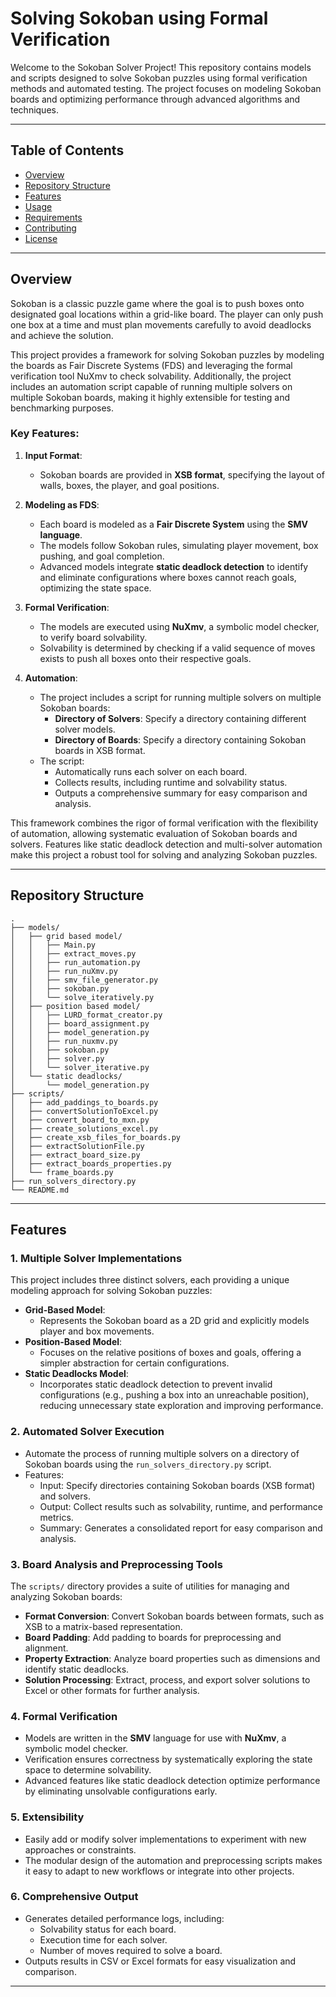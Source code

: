 # Solving Sokoban using Formal Verification
Welcome to the Sokoban Solver Project!
This repository contains models and scripts designed to solve Sokoban puzzles using formal verification methods and automated testing.
The project focuses on modeling Sokoban boards and optimizing performance through advanced algorithms and techniques.


---

## Table of Contents
- [Overview](#overview)
- [Repository Structure](#repository-structure)
- [Features](#features)
- [Usage](#usage)
- [Requirements](#requirements)
- [Contributing](#contributing)
- [License](#license)

---
## Overview

Sokoban is a classic puzzle game where the goal is to push boxes onto designated goal locations within a grid-like board. 
The player can only push one box at a time and must plan movements carefully to avoid deadlocks and achieve the solution.

This project provides a framework for solving Sokoban puzzles by modeling the boards as Fair Discrete Systems (FDS) and leveraging the formal verification tool NuXmv to check solvability. Additionally, the project includes an automation script capable of running multiple solvers on multiple Sokoban boards, making it highly extensible for testing and benchmarking purposes.


### Key Features:

1. **Input Format**:
   - Sokoban boards are provided in **XSB format**, specifying the layout of walls, boxes, the player, and goal positions.

2. **Modeling as FDS**:
   - Each board is modeled as a **Fair Discrete System** using the **SMV language**.
   - The models follow Sokoban rules, simulating player movement, box pushing, and goal completion.
   - Advanced models integrate **static deadlock detection** to identify and eliminate configurations where boxes cannot reach goals, optimizing the state space.

3. **Formal Verification**:
   - The models are executed using **NuXmv**, a symbolic model checker, to verify board solvability.
   - Solvability is determined by checking if a valid sequence of moves exists to push all boxes onto their respective goals.

4. **Automation**:
   - The project includes a script for running multiple solvers on multiple Sokoban boards:
     - **Directory of Solvers**: Specify a directory containing different solver models.
     - **Directory of Boards**: Specify a directory containing Sokoban boards in XSB format.
   - The script:
     - Automatically runs each solver on each board.
     - Collects results, including runtime and solvability status.
     - Outputs a comprehensive summary for easy comparison and analysis.

This framework combines the rigor of formal verification with the flexibility of automation, allowing systematic evaluation of Sokoban boards and solvers. Features like static deadlock detection and multi-solver automation make this project a robust tool for solving and analyzing Sokoban puzzles.

---

## Repository Structure

```plaintext
.
├── models/
│   ├── grid based model/
│   │   ├── Main.py
│   │   ├── extract_moves.py
│   │   ├── run_automation.py
│   │   ├── run_nuXmv.py
│   │   ├── smv_file_generator.py
│   │   ├── sokoban.py
│   │   └── solve_iteratively.py
│   ├── position based model/
│   │   ├── LURD_format_creator.py
│   │   ├── board_assignment.py
│   │   ├── model_generation.py
│   │   ├── run_nuxmv.py
│   │   ├── sokoban.py
│   │   ├── solver.py
│   │   └── solver_iterative.py
│   └── static deadlocks/
│       └── model_generation.py
├── scripts/
│   ├── add_paddings_to_boards.py
│   ├── convertSolutionToExcel.py
│   ├── convert_board_to_mxn.py
│   ├── create_solutions_excel.py
│   ├── create_xsb_files_for_boards.py
│   ├── extractSolutionFile.py
│   ├── extract_board_size.py
│   ├── extract_boards_properties.py
│   └── frame_boards.py
├── run_solvers_directory.py
└── README.md
```
---

## Features

### 1. Multiple Solver Implementations
This project includes three distinct solvers, each providing a unique modeling approach for solving Sokoban puzzles:
- **Grid-Based Model**: 
  - Represents the Sokoban board as a 2D grid and explicitly models player and box movements.
- **Position-Based Model**: 
  - Focuses on the relative positions of boxes and goals, offering a simpler abstraction for certain configurations.
- **Static Deadlocks Model**: 
  - Incorporates static deadlock detection to prevent invalid configurations (e.g., pushing a box into an unreachable position), reducing unnecessary state exploration and improving performance.

### 2. Automated Solver Execution
- Automate the process of running multiple solvers on a directory of Sokoban boards using the `run_solvers_directory.py` script.
- Features:
  - Input: Specify directories containing Sokoban boards (XSB format) and solvers.
  - Output: Collect results such as solvability, runtime, and performance metrics.
  - Summary: Generates a consolidated report for easy comparison and analysis.

### 3. Board Analysis and Preprocessing Tools
The `scripts/` directory provides a suite of utilities for managing and analyzing Sokoban boards:
- **Format Conversion**: Convert Sokoban boards between formats, such as XSB to a matrix-based representation.
- **Board Padding**: Add padding to boards for preprocessing and alignment.
- **Property Extraction**: Analyze board properties such as dimensions and identify static deadlocks.
- **Solution Processing**: Extract, process, and export solver solutions to Excel or other formats for further analysis.

### 4. Formal Verification
- Models are written in the **SMV** language for use with **NuXmv**, a symbolic model checker.
- Verification ensures correctness by systematically exploring the state space to determine solvability.
- Advanced features like static deadlock detection optimize performance by eliminating unsolvable configurations early.

### 5. Extensibility
- Easily add or modify solver implementations to experiment with new approaches or constraints.
- The modular design of the automation and preprocessing scripts makes it easy to adapt to new workflows or integrate into other projects.

### 6. Comprehensive Output
- Generates detailed performance logs, including:
  - Solvability status for each board.
  - Execution time for each solver.
  - Number of moves required to solve a board.
- Outputs results in CSV or Excel formats for easy visualization and comparison.

---

